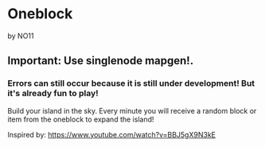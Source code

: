 # Oneblock
by NO11

## Important: Use singlenode mapgen!.
### Errors can still occur because it is still under development! But it's already fun to play!

Build your island in the sky. Every minute you will receive a random block or item from the oneblock to expand the island!

Inspired by: <https://www.youtube.com/watch?v=BBJ5gX9N3kE>

